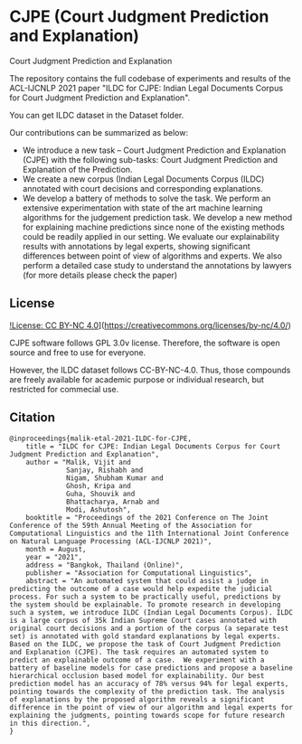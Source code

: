 # CJPE (Court Judgment Prediction and Explanation)
Court Judgment Prediction and Explanation

The repository contains the full codebase of experiments and results of the ACL-IJCNLP 2021 paper "ILDC for CJPE: Indian Legal Documents Corpus for Court Judgment Prediction and Explanation". 

You can get ILDC dataset in the Dataset folder.

Our contributions can be summarized as below:
* We introduce a new task – Court Judgment Prediction and Explanation (CJPE) with the following sub-tasks: Court Judgment Prediction and Explanation of the Prediction.
* We create a new corpus (Indian Legal Documents Corpus (ILDC) annotated with court decisions and corresponding explanations.
* We develop a battery of methods to solve the task. We perform an extensive experimentation with state of the art machine learning algorithms for the judgement prediction task. We develop a new method for explaining machine predictions since none of the existing methods could be readily applied in our setting. We evaluate our explainability results with annotations by legal experts, showing significant differences between point of view of algorithms and experts. We also perform a detailed case study to understand the annotations by lawyers (for more details please check the paper)

## License

[!License: CC BY-NC 4.0](https://img.shields.io/badge/License-CC%20BY--NC%204.0-lightgrey.svg)](https://creativecommons.org/licenses/by-nc/4.0/)

CJPE software follows GPL 3.0v license. Therefore, the software is open source and free to use for everyone.

However, the ILDC dataset follows CC-BY-NC-4.0. Thus, those compounds are freely available for academic purpose or individual research, but restricted for commecial use.

## Citation

```
@inproceedings{malik-etal-2021-ILDC-for-CJPE,
    title = "ILDC for CJPE: Indian Legal Documents Corpus for Court Judgment Prediction and Explanation",
    author = "Malik, Vijit and 
              Sanjay, Rishabh and
              Nigam, Shubham Kumar and 
              Ghosh, Kripa and 
              Guha, Shouvik and 
              Bhattacharya, Arnab and 
              Modi, Ashutosh",
    booktitle = "Proceedings of the 2021 Conference on The Joint Conference of the 59th Annual Meeting of the Association for Computational Linguistics and the 11th International Joint Conference on Natural Language Processing (ACL-IJCNLP 2021)",
    month = August,
    year = "2021",
    address = "Bangkok, Thailand (Online)",
    publisher = "Association for Computational Linguistics",
    abstract = "An automated system that could assist a judge in predicting the outcome of a case would help expedite the judicial process. For such a system to be practically useful, predictions by the system should be explainable. To promote research in developing such a system, we introduce ILDC (Indian Legal Documents Corpus). ILDC is a large corpus of 35k Indian Supreme Court cases annotated with original court decisions and a portion of the corpus (a separate test set) is annotated with gold standard explanations by legal experts. Based on the ILDC, we propose the task of Court Judgment Prediction and Explanation (CJPE). The task requires an automated system to predict an explainable outcome of a case.  We experiment with a battery of baseline models for case predictions and propose a baseline hierarchical occlusion based model for explainability. Our best prediction model has an accuracy of 78% versus 94% for legal experts, pointing towards the complexity of the prediction task. The analysis of explanations by the proposed algorithm reveals a significant difference in the point of view of our algorithm and legal experts for explaining the judgments, pointing towards scope for future research in this direction.",
}
```
